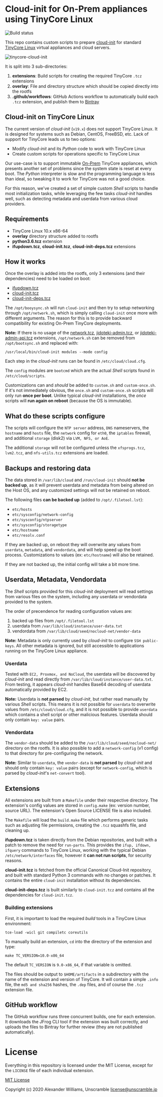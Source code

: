 # Cloud-init for On-Prem appliances using TinyCore Linux

![Build status](https://github.com/on-prem/tinycore-cloud-init/workflows/Extensions/badge.svg?branch=master)

This repo contains custom scripts to prepare [cloud-init](https://cloud-init.io/) for standard [TinyCore Linux](http://tinycorelinux.net) virtual appliances and cloud servers.

![tinycore-cloud-init](https://user-images.githubusercontent.com/153401/73237408-66da5400-418d-11ea-8498-691371e10d87.png)

It is split into 3 sub-directories:

  1. **extensions**: Build scripts for creating the required TinyCore `.tcz` extensions
  2. **overlay**: File and directory structure which should be copied directly into the rootfs
  3. **.github/workflows**: GitHub Actions workflow to automatically build each `.tcz` extension, and publish them to [Bintray](https://bintray.com/on-prem/tinycore-extensions)

## Cloud-init on TinyCore Linux

The current version of _cloud-init_ (`v19.x`) does not support TinyCore Linux. It is designed for systems such as Debian, CentOS, FreeBSD, etc. Lack of support for TinyCore leads us to two options:

  * Modify _cloud-init_ and its _Python_ code to work with TinyCore Linux
  * Create custom scripts for operations specific to TinyCore Linux

Our use-case is to support immutable [On-Prem](https://on-premises.com) TinyCore appliances, which presents another set of problems since the system state is reset at every boot. The _Python_ interpreter is slow and the programming language is less than ideal, so tweaking it to work for TinyCore was not a good choice.

For this reason, we've created a set of simple custom _Shell_ scripts to handle most initialization tasks, while leveraging the few tasks _cloud-init_ handles well, such as detecting metadata and userdata from various cloud providers.

## Requirements

  * TinyCore Linux 10.x x86-64
  * **overlay** directory structure added to rootfs
  * **python3.6.tcz** extension
  * **ifupdown.tcz**, **cloud-init.tcz**, **cloud-init-deps.tcz** extensions

## How it works

Once the overlay is added into the rootfs, only 3 extensions (and their dependencies) need to be loaded on boot:

  * [ifupdown.tcz](https://dl.bintray.com/on-prem/tinycore-extensions/10.0-x86_64/:ifupdown.tcz)
  * [cloud-init.tcz](https://dl.bintray.com/on-prem/tinycore-extensions/10.0-x86_64/:cloud-init.tcz)
  * [cloud-init-deps.tcz](https://dl.bintray.com/on-prem/tinycore-extensions/10.0-x86_64/:cloud-init-deps.tcz)

The `/opt/booysync.sh` will run `cloud-init` and then try to setup networking through `/opt/network.sh`, which is simply calling `cloud-init` once more with different arguments. The reason for this is to provide backward compatibility for existing On-Prem TinyCore deployments.

**Note:** If there is no usage of the [network.tcz](https://github.com/on-prem/tinycore-network), [jidoteki-admin.tcz](https://github.com/on-prem/jidoteki-admin), or [jidoteki-admin-api.tcz](https://github.com/on-prem/jidoteki-admin-api) extensions, `/opt/network.sh` can be removed from `/opt/bootsync.sh` and replaced with:

```
/usr/local/bin/cloud-init modules --mode config
```

Each step in the _cloud-init_ runs can be found in `/etc/cloud/cloud.cfg`.

The `config` modules are `bootcmd` which are the actual _Shell_ scripts found in `/etc/cloud/scripts`.

Customizations can and _should_ be added to `custom.sh` and `custom-once.sh`. If it's not immediately obvious, the `once.sh` and `custom-once.sh` scripts will only run **once per boot**. Unlike typical _cloud-init_ installations, the _once_ scripts will **run again on reboot** (because the OS is immutable).

## What do these scripts configure

The scripts will configure the `NTP server` address, `DNS` nameservers, the `hostname` and `hosts` file, the `network` config for `eth0`, the `iptables` firewall, and additional `storage` (disk2) via `LVM, NFS, or AoE`.

The additional `storage` will not be configured unless the `xfsprogs.tcz`, `lvm2.tcz`, and `nfs-utils.tcz` extensions are loaded.

## Backups and restoring data

The data stored in `/var/lib/cloud` and `/run/cloud-init` should **not be backed up**, as it will prevent userdata and metadata from being altered on the Host OS, and any customized settings will not be retained on reboot.

The following files **can be backed up** (added to `/opt/.filetool.lst`):

  * `etc/hosts`
  * `etc/sysconfig/network-config`
  * `etc/sysconfig/ntpserver`
  * `etc/sysconfig/storagetype`
  * `etc/hostname`
  * `etc/resolv.conf`

If they are backed up, on reboot they will overwrite any values from `userdata`, `metadata`, and `vendordata`, and will help speed up the boot process. Customizations to values (ex: `etc/hostname`) will also be retained.

If they are not backed up, the initial config will take a bit more time.

## Userdata, Metadata, Vendordata

The _Shell_ scripts provided for this _cloud-init_ deployment will read settings from various files on the system, including any userdata or vendordata provided to the system.

The order of precendence for reading configuration values are:

  1. backed up files from `/opt/.filetool.lst`
  2. userdata from `/var/lib/cloud/instance/user-data.txt`
  3. vendordata from `/var/lib/cloud/seed/nocloud-net/vendor-data`

**Note:** Metadata is only currently used by _cloud-init_ to configure `SSH public-keys`. All other metadata is ignored, but still accessible to applications running on the TinyCore Linux appliance.

### Userdata

Tested with `EC2, Proxmox, and NoCloud`, the userdata will be discovered by _cloud-init_ and read directly from `/var/lib/cloud/instance/user-data.txt`. From testing, it appears _cloud-init_ handles Base64 decoding of userdata automatically provided by EC2.

**Note:** Userdata is **not parsed** by _cloud-init_, but rather read manually by various _Shell_ scripts. This means it is not possible for `userdata` to overwrite values from `/etc/cloud/cloud.cfg`, and it is not possible to provide `userdata` which contains a shell script or other malicious features. Userdata should only contain `key: value` pairs.

### Vendordata

The `vendor-data` should be added to the `/var/lib/cloud/seed/nocloud-net/` directory on the rootfs. It is also possible to add a `network-config` (v1 config) to that directory for pre-configuring the network.

**Note:** Similar to `userdata`, the `vendor-data` is **not parsed** by _cloud-init_ and should only contain `key: value` pairs (except for `network-config`, which is parsed by _cloud-init_'s `net-convert` tool).

## Extensions

All extensions are built from a `Makefile` under their respective directory. The extension's config values are stored in `config.make` (ex: version number, source URL). The extension's Open Source LICENSE file is also included.

The `Makefile` will load the `build.make` file which performs generic tasks such as adjusting file permissions, creating the `.tcz` squashfs file, and cleaning up.

**ifupdown.tcz** is taken directly from the Debian repositories, and built with a patch to remove the need for `run-parts`. This provides the `ifup, ifdown, ifquery` commands to TinyCore Linux, working with the typical Debian `/etc/network/interfaces` file, however it **can not run scripts**, for security reasons.

**cloud-init.tcz** is fetched from the official Canonical Cloud-Init repository, and built with standard Python 3 commands with no changes or patches. It contains the entire `cloud-init` installation without its dependencies.

**cloud-init-deps.tcz** is built similarly to `cloud-init.tcz` and contains all the dependencies for `cloud-init.tcz`.

### Building extensions

First, it is important to load the required _build_ tools in a TinyCore Linux environment:

```
tce-load -wicl git compiletc coreutils
```

To manually build an extension, `cd` into the directory of the extension and type:

```
make TC_VERSION=10.0-x86_64
````

The default `TC_VERSION` is `9.0-x86_64`, if that variable is omitted.

The files should be output to `$HOME/artifacts` in a subdirectory with the name of the extension and version of TinyCore. It will contain a simple `.info` file, the `md5 and sha256` hashes, the `.dep` files, and of course the `.tcz` extension file.

## GitHub workflow

The GitHub workflow runs three concurrent builds, one for each extension. It downloads the JFrog CLI tool if the extension was built correctly, and uploads the files to Bintray for further review (they are not published automatically).

# License

Everything in this repository is licensed under the MIT License, except for the `LICENSE` file of each individual extension.

[MIT License](LICENSE)

Copyright (c) 2020 Alexander Williams, Unscramble <license@unscramble.jp>
